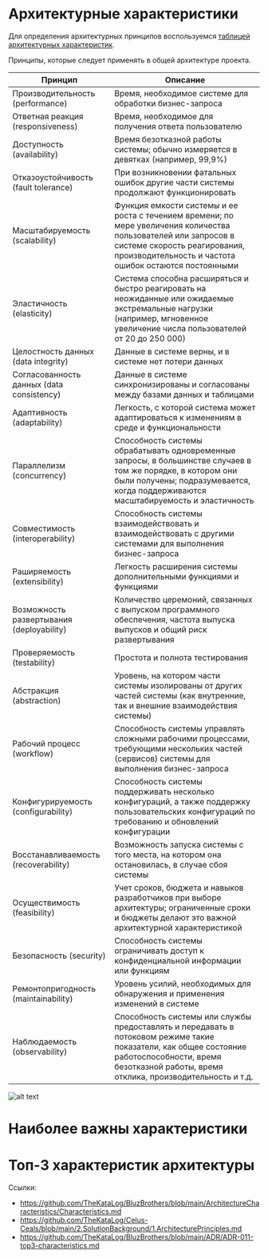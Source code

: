 # Архитектурные характеристики

Для определения архитектурных принципов воспользуемся [таблицей архитектурных характеристик](./architecture-characteristics-worksheet.pdf).


Принципы, которые следует применять в общей архитектуре проекта.

| Принцип | Описание |
| --- | --- |
|Производительность (performance) | Время, необходимое системе для обработки бизнес-запроса |
|Ответная реакция (responsiveness) | Время, необходимое для получения ответа пользователю |
|Доступность (availability) | Время безотказной работы системы; обычно измеряется в девятках (например, 99,9%) |
|Отказоустойчивость (fault tolerance) | При возникновении фатальных ошибок другие части системы продолжают функционировать |
|Масштабируемость (scalability) | Функция емкости системы и ее роста с течением времени; по мере увеличения количества пользователей или запросов в системе скорость реагирования, производительность и частота ошибок остаются постоянными |
|Эластичность (elasticity) | Система способна расширяться и быстро реагировать на неожиданные или ожидаемые экстремальные нагрузки (например, мгновенное увеличение числа пользователей от 20 до 250 000) |
|Целостность данных (data integrity) | Данные в системе верны, и в системе нет потери данных |
|Согласованность данных (data consistency) | Данные в системе синхронизированы и согласованы между базами данных и таблицами |
|Адаптивность (adaptability) | Легкость, с которой система может адаптироваться к изменениям в среде и функциональности |
|Параллелизм (concurrency) | Способность системы обрабатывать одновременные запросы, в большинстве случаев в том же порядке, в котором они были получены; подразумевается, когда поддерживаются масштабируемость и эластичность |
|Совместимость (interoperability) | Способность системы взаимодействовать и взаимодействовать с другими системами для выполнения бизнес-запроса |
|Раширяемость (extensibility) | Легкость расширения системы дополнительными функциями и функциями |
|Возможность развертывания (deployability) | Количество церемоний, связанных с выпуском программного обеспечения, частота выпуска выпусков и общий риск развертывания |
|Проверяемость (testability)  | Простота и полнота тестирования |
|Абстракция (abstraction)  | Уровень, на котором части системы изолированы от других частей системы (как внутренние, так и внешние взаимодействия системы) |
|Рабочий процесс (workflow)  | Способность системы управлять сложными рабочими процессами, требующими нескольких частей (сервисов) системы для выполнения бизнес-запроса  |
|Конфигурируемость (configurability)  | Способность системы поддерживать несколько конфигураций, а также поддержку пользовательских конфигураций по требованию и обновлений конфигурации |
|Восстанавливаемость (recoverability)  | Возможность запуска системы с того места, на котором она остановилась, в случае сбоя системы |
|Осуществимость (feasibility)  | Учет сроков, бюджета и навыков разработчиков при выборе архитектуры; ограниченные сроки и бюджеты делают это важной архитектурной характеристикой |
|Безопасность (security)  | Способность системы ограничивать доступ к конфиденциальной информации или функциям |
|Ремонтопригодность (maintainability)  | Уровень усилий, необходимых для обнаружения и применения изменений в системе |
|Наблюдаемость (observability)  | Способность системы или службы предоставлять и передавать в потоковом режиме такие показатели, как общее состояние работоспособности, время безотказной работы, время отклика, производительность и т.д. |


![alt text](./images/arch_chars.png)

# Наиболее важны характеристики

# Топ-3 характеристик архитектуры


Ссылки:
- https://github.com/TheKataLog/BluzBrothers/blob/main/ArchitectureCharacteristics/Characteristics.md
- https://github.com/TheKataLog/Celus-Ceals/blob/main/2.SolutionBackground/1.ArchitecturePrinciples.md
- https://github.com/TheKataLog/BluzBrothers/blob/main/ADR/ADR-011-top3-characteristics.md